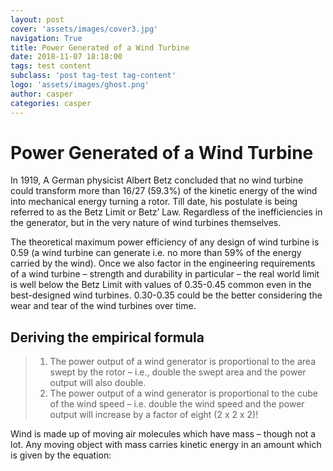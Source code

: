 ```yaml
---
layout: post
cover: 'assets/images/cover3.jpg'
navigation: True
title: Power Generated of a Wind Turbine 
date: 2018-11-07 18:18:00
tags: test content
subclass: 'post tag-test tag-content'
logo: 'assets/images/ghost.png'
author: casper
categories: casper
---
```


# Power Generated of a Wind Turbine

In 1919, A German physicist Albert Betz concluded that no wind turbine could transform more than 16/27 (59.3%) of the kinetic energy of the wind into mechanical energy turning a rotor. Till date, his postulate is being referred to as the Betz Limit or Betz’ Law.  Regardless of the inefficiencies in the generator, but in the very nature of wind turbines themselves.

The theoretical maximum power efficiency of any design of wind turbine is 0.59 (a wind turbine can generate i.e. no more than 59% of the energy carried by the wind). Once we also factor in the engineering requirements of a wind turbine – strength and durability in particular – the real world limit is well below the Betz Limit with values of 0.35-0.45 common even in the best-designed wind turbines. 0.30-0.35 could be the better considering the wear and tear of the wind turbines over time.

## Deriving the empirical formula

> 1) The power output of a wind generator is proportional to the area swept by the rotor – i.e., double the swept area and the power output will also double.
> 2) The power output of a wind generator is proportional to the cube of the wind speed – i.e. double the wind speed and the power output will increase by a factor of eight (2 x 2 x 2)!

Wind is made up of moving air molecules which have mass – though not a lot. Any moving object with mass carries kinetic energy in an amount which is given by the equation:


